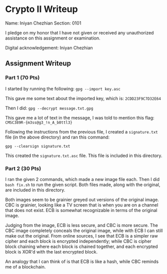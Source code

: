 # Crypto II Writeup

Name: Iniyan Chezhian
Section: 0101

I pledge on my honor that I have not given or received any unauthorized
assistance on this assignment or examination.

Digital acknowledgement: Iniyan Chezhian

## Assignment Writeup

### Part 1 (70 Pts)
I started by running the following:
`gpg --import key.asc`

This gave me some text about the imported key, which is: `2CDD23F9C7D32E64`

Then I did:
`gpg --decrypt message.txt.gpg`

This gave me a lot of text in the message, I was told to mention this flag: `CMSC389R-{m3ss@g3_!n_A_b0ttl3}`

Following the instructions from the previous file, I created a `signature.txt` file (in the above directory) and ran this command:

`gpg --clearsign signature.txt`

This created the `signature.txt.asc` file. This file is included in this directory.

### Part 2 (30 Pts)
I ran the given 2 commands, which made a new image file each. Then I did `bash fix.sh` to run the given script. Both files made, along with the original, are included in this directory.

Both images seem to be grainier greyed out versions of the original image. CBC is grainier, looking like a TV screen that is when you are on a channel that does not exist. ECB is somewhat recognizable in terms of the original image.

Judging from the image, ECB is less secure, and CBC is more secure. The CBC image completely conceals the original image, while with ECB I can still make out the original. From online sources, I see that ECB is a simpler raw cipher and each block is encrypted independently; while CBC is cipher block chaining where each block is chained together, and each encrypted block is XOR'd with the last encrypted block.

An analogy that I can think of is that ECB is like a hash, while CBC reminds me of a blockchain.
